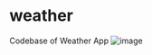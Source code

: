 # weather
Codebase of Weather App
![image](https://github.com/iamsaad640/weather/assets/108952369/1927ccf7-87b7-49e8-a461-d74769c80470)
